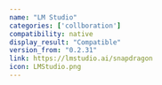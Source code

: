 ```yaml
---
name: "LM Studio"
categories: ['collboration']
compatibility: native
display_result: "Compatible"
version_from: "0.2.31"
link: https://lmstudio.ai/snapdragon
icon: LMStudio.png
---
```


